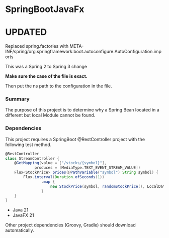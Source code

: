 # SpringBootJavaFx

# UPDATED
Replaced spring.factories with META-INF/spring/org.springframework.boot.autoconfigure.AutoConfiguration.imports

This was a Spring 2 to Spring 3 change
   
**Make sure the case of the file is exact.**

Then put the ns path to the configuration in the file.


### Summary

The purpose of this project is to determine why a Spring Bean located in a different but local Module cannot be found.


### Dependencies

This project requires a SpringBoot @RestController project with the following test method.

```groovy
@RestController
class StreamController {
    @GetMapping(value = ["/stocks/{symbol}"],
             produces = [MediaType.TEXT_EVENT_STREAM_VALUE])
    Flux<StockPrice> prices(@PathVariable("symbol") String symbol) {
        Flux.interval(Duration.ofSeconds(1))
                .map {
                    new StockPrice(symbol, randomStockPrice(), LocalDateTime.now())
                }
    }
}
```

- Java 21
- JavaFX 21

Other project dependencies (Groovy, Gradle) should download automatically.
